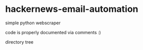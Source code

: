 # hackernews-email-automation
simple python webscraper 

code is properly documented via comments :)

directory tree 
```

```

